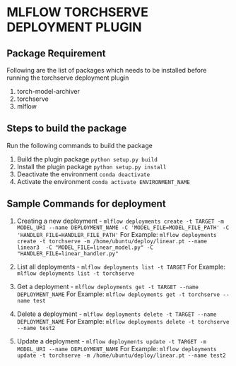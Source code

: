 # MLFLOW TORCHSERVE DEPLOYMENT PLUGIN

## Package Requirement

Following are the list of packages which needs to be installed before running the torchserve deployment plugin 

1. torch-model-archiver
2. torchserve
3. mlflow

## Steps to build the package

Run the following commands to build the package

1. Build the plugin package ```python setup.py build```
2. Install the plugin package ```python setup.py install```
3. Deactivate the environment ```conda deactivate```
4. Activate the environment ```conda activate ENVIRONMENT_NAME```

## Sample Commands for deployment

1. Creating a new deployment - ```mlflow deployments create -t TARGET -m MODEL_URI --name DEPLOYMENT_NAME -C 'MODEL_FILE=MODEL_FILE_PATH' -C 'HANDLER_FILE=HANDLER_FILE_PATH'```
For Example: ```mlflow deployments create -t torchserve -m /home/ubuntu/deploy/linear.pt --name linear3  -C "MODEL_FILE=linear_model.py" -C "HANDLER_FILE=linear_handler.py"```

2. List all deployments - ```mlflow deployments list -t TARGET```
For Example: ```mlflow deployments list -t torchserve```

3. Get a deployment - ```mlflow deployments get -t TARGET --name DEPLOYMENT_NAME```
For Example: ```mlflow deployments get -t torchserve --name test```

4. Delete a deployment - ``mlflow deployments delete -t TARGET --name DEPLOYMENT_NAME``
For Example: ```mlflow deployments delete -t torchserve --name test2```

5. Update a deployment - ```mlflow deployments update -t TARGET -m MODEL_URI --name DEPLOYMENT_NAME```
For Example: ```mlflow deployments update -t torchserve -m /home/ubuntu/deploy/linear.pt --name test2```